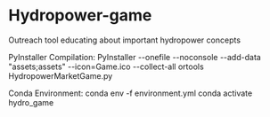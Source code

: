 # Hydropower-game
Outreach tool educating about important hydropower concepts

PyInstaller Compilation:
PyInstaller --onefile --noconsole --add-data "assets;assets" --icon=Game.ico --collect-all ortools HydropowerMarketGame.py

Conda Environment:
conda env -f environment.yml
conda activate hydro_game
